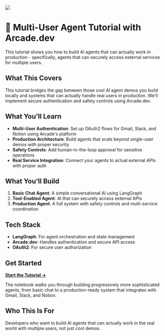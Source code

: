 ![](https://europe-west1-atp-views-tracker.cloudfunctions.net/working-analytics?notebook=tutorials--multi-user-agent-arcade--readme)

# 🚀 Multi-User Agent Tutorial with Arcade.dev

This tutorial shows you how to build AI agents that can actually work in production - specifically, agents that can securely access external services for multiple users.

## What This Covers

This tutorial bridges the gap between those cool AI agent demos you build locally and systems that can actually handle real users in production. We'll implement secure authentication and safety controls using Arcade.dev.

## What You'll Learn

- **Multi-User Authentication**: Set up OAuth2 flows for Gmail, Slack, and Notion using Arcade's platform
- **Production Architecture**: Build agents that scale beyond single-user demos with proper security
- **Safety Controls**: Add human-in-the-loop approval for sensitive operations
- **Real Service Integration**: Connect your agents to actual external APIs with proper auth

## What You'll Build

1. **Basic Chat Agent**: A simple conversational AI using LangGraph
2. **Tool-Enabled Agent**: AI that can securely access external APIs
3. **Production Agent**: A full system with safety controls and multi-service coordination

## Tech Stack

- **LangGraph**: For agent orchestration and state management
- **Arcade.dev**: Handles authentication and secure API access
- **OAuth2**: For secure user authorization

## Get Started

**[Start the Tutorial →](multiuser-agent-arcade.ipynb)**

The notebook walks you through building progressively more sophisticated agents, from basic chat to a production-ready system that integrates with Gmail, Slack, and Notion.

## Who This Is For

Developers who want to build AI agents that can actually work in the real world with multiple users, not just cool demos.
